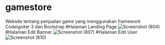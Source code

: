 # gamestore
Website tentang penjualan game yang menggunakan framework Codeigniter 3 dan Bootstrap
#Halaman Landing Page
![Screenshot (804)](https://github.com/faizalmakmur/gamestore/assets/97832560/3445d0a2-7091-41c8-b93a-469ca3b246cf)
#Halaman Edit Banner
![Screenshot (807)](https://github.com/faizalmakmur/gamestore/assets/97832560/112d3203-8940-461d-8c19-21d8c437d8cc)
#Halaman Edit User
![Screenshot (810)](https://github.com/faizalmakmur/gamestore/assets/97832560/7ab730c6-a2d2-4de6-8fd2-0bc2e4327ca0)
